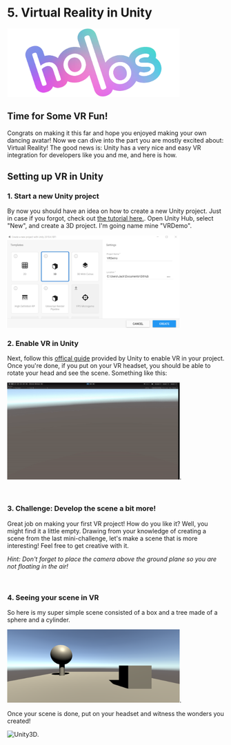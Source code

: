 # 5. Virtual Reality in Unity
<img src="Docs/Holos%20Logo.png" alt="Holos Logo" width="400"/>

<br/> 

## Time for Some VR Fun!
Congrats on making it this far and hope you enjoyed making your own dancing avatar! Now we can dive into the part you are mostly excited about: Virtual Reality! The good news is: Unity has a very nice and easy VR integration for developers like you and me, and here is how.

## Setting up VR in Unity
### 1. Start a new Unity project
By now you should have an idea on how to create a new Unity project. Just in case if you forgot, check out [the tutorial here.](IntroductionToUnity.md). Open Unity Hub, select "New", and create a 3D project. I'm going name mine "VRDemo".

<img src="Docs/create_vrdemo_project.png" alt="Unity3D" width="400"/>

<br>

### 2. Enable VR in Unity
Next, follow this [offical guide](https://learn.unity.com/tutorial/enabling-vr-1#5fd69c9cedbc2a1685e10ed5) provided by Unity to enable VR in your project. Once you're done, if you put on your VR headset, you should be able to rotate your head and see the scene. Something like this: 

<img src="Docs/first_vr_scene.gif" alt="Unity3D" width="400"/>.

<br>

### 3. Challenge: Develop the scene a bit more!
Great job on making your first VR project! How do you like it? Well, you might find it a little empty. Drawing from your knowledge of creating a scene from the last mini-challenge, let's make a scene that is more interesting! Feel free to get creative with it.


*Hint: Don't forget to place the camera above the ground plane so you are not floating in the air!*

<br>

### 4. Seeing your scene in VR
So here is my super simple scene consisted of a box and a tree made of a sphere and a cylinder.

<img src="Docs/simple_first_scene.png" alt="Unity3D" width="400"/>.

Once your scene is done, put on your headset and witness the wonders you created! 

<img src="Docs/modified_first_vr_scene.gif" alt="Unity3D" width="400"/>.

